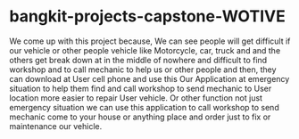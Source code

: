 # bangkit-projects-capstone-WOTIVE
We come up with this project because, We can see people will get difficult if our vehicle or other people vehicle like Motorcycle, car, truck and and the others get break down at in the middle of nowhere and difficult to find workshop and to call mechanic to help us or other people and then, they can download at User cell phone and use this Our Application at emergency situation to help them find and call workshop to send mechanic to User location more easier to repair User vehicle. Or other function not just emergency situation we can use this application to  call workshop to send mechanic come to your house or anything place and order just to fix or maintenance our vehicle.
